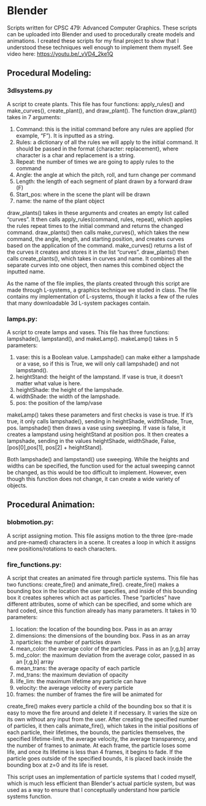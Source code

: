 # Blender
Scripts written for CPSC 479: Advanced Computer Graphics. These scripts can be uploaded into Blender and used to procedurally create models and animations. I created these scripts for my final project to show that I understood these techniques well enough to implement them myself. See video here: https://youtu.be/_yVD4_2ke1Q

## Procedural Modeling:

### 3dlsystems.py
A script to create plants. This file has four functions: apply_rules() and make_curves(), create_plant(), and draw_plant(). The function draw_plant() takes in 7 arguments: 

1.	Command: this is the initial command before any rules are applied (for example, “F”). It is inputted as a string.
2.	Rules: a dictionary of all the rules we will apply to the initial command. It should be passed in the format {character: replacement}, where character is a char and replacement is a string.
3.	Repeat: the number of times we are going to apply rules to the command
4.	Angle: the angle at which the pitch, roll, and turn change per command
5.	Length: the length of each segment of plant drawn by a forward draw (F)
6.	Start_pos: where in the scene the plant will be drawn
7.	name: the name of the plant object

draw_plants() takes in these arguments and creates an empty list called “curves”. It then calls apply_rules(command, rules, repeat), which applies the rules repeat times to the initial command and returns the changed command. draw_plants() then calls make_curves(), which takes the new command, the angle, length, and starting position, and creates curves based on the application of the command. make_curves() returns a list of the curves it creates and stores it in the list “curves”. draw_plants() then calls create_plants(), which takes in curves and name. It combines all the separate curves into one object, then names this combined object the inputted name. 

As the name of the file implies, the plants created through this script are made through L-systems, a graphics technique we studed in class. The file contains my implementation of L-systems, though it lacks a few of the rules that many downloadable 3d L-system packages contain. 

### lamps.py:
A script to create lamps and vases. This file has three functions: lampshade(), lampstand(), and makeLamp(). makeLamp() takes in 5 parameters:

1.	vase: this is a Boolean value. Lampshade() can make either a lampshade or a vase, so if this is True, we will only call lampshade() and not lampstand().
2.	heightStand: the height of the lampstand. If vase is true, it doesn’t matter what value is here.
3.	heightShade: the height of the lampshade.
4.	widthShade: the width of the lampshade.
5.	pos: the position of the lamp/vase

makeLamp() takes these parameters and first checks is vase is true. If it’s true, it only calls lampshade(), sending in heightShade, widthShade, True, pos. lampshade() then draws a vase using sweeping. If vase is false, it creates a lampstand using heightStand at position pos. It then creates a lampshade, sending in the values heightShade, widthShade, False, [pos[0],pos[1], pos[2] + heightStand]. 

Both lampshade() and lampstand() use sweeping. While the heights and widths can be specified, the function used for the actual sweeping cannot be changed, as this would be too difficult to implement. However, even though this function does not change, it can create a wide variety of objects. 

## Procedural Animation:

### blobmotion.py:
A script assigning motion. This file assigns motion to the three (pre-made and pre-named) characters in a scene. It creates a loop in which it assigns new positions/rotations to each characters.

### fire_functions.py:
A script that creates an animated fire through particle systems. This file has two functions: create_fire() and animate_fire(). create_fire() makes a bounding box in the location the user specifies, and inside of this bounding box it creates spheres which act as particles. These “particles” have different attributes, some of which can be specified, and some which are hard coded, since this function already has many parameters. It takes in 10 parameters:

1.	location: the location of the bounding box. Pass in as an array
2.	dimensions: the dimensions of the bounding box. Pass in as an array
3.	nparticles: the number of particles drawn
4.	mean_color: the average color of the particles. Pass in as an [r,g,b] array
5.	md_color: the maximum deviation from the average color, passed in as an [r,g,b] array
6.	mean_trans: the average opacity of each particle
7.	md_trans: the maximum deviation of opacity
8.	life_lim: the maximum lifetime any particle can have
9.	velocity: the average velocity of every particle
10.	frames: the number of frames the fire will be animated for

create_fire() makes every particle a child of the bounding box so that it is easy to move the fire around and delete it if necessary. It varies the size on its own without any input from the user. After creating the specified number of particles, it then calls animate_fire(), which takes in the initial positions of each particle, their lifetimes, the bounds, the particles themselves, the specified lifetime-limit, the average velocity, the average transparency, and the number of frames to animate. At each frame, the particle loses some life, and once its lifetime is less than 4 frames, it begins to fade. If the particle goes outside of the specified bounds, it is placed back inside the bounding box at z=0 and its life is reset. 

This script uses an implementation of particle systems that I coded myself, which is much less efficient than Blender's actual particle system, but was used as a way to ensure that I conceptually understand how particle systems function.

